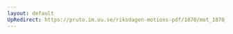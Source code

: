 ```yaml
---
layout: default
UpRedirect: https://pruto.im.uu.se/riksdagen-motions-pdf/1870/mot_1870__ak__214.pdf
---
```

